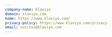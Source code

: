 ```yaml
---
company-name: Klaviyo
domain: klaviyo.com
home: https://www.klaviyo.com/
privacy-policy: https://www.klaviyo.com/privacy
email: success@klaviyo.com
---
```




